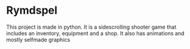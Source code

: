 # Rymdspel
 This project is made in python. It is a sidescrolling shooter game that includes an inventory, equipment and a shop. It also has animations and mostly selfmade graphics
